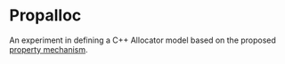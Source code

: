 # Propalloc

An experiment in defining a C++ Allocator model based on the proposed [property mechanism](https://wg21.link/p1393r0).
